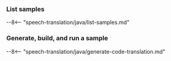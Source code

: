### List samples

--8<-- "speech-translation/java/list-samples.md"

### Generate, build, and run a sample

--8<-- "speech-translation/java/generate-code-translation.md"
